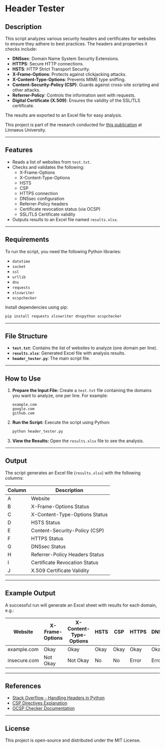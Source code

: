 # Header Tester

## Description
This script analyzes various security headers and certificates for websites to ensure they adhere to best practices. The headers and properties it checks include:

- **DNSsec**: Domain Name System Security Extensions.
- **HTTPS**: Secure HTTP connections.
- **HSTS**: HTTP Strict Transport Security.
- **X-Frame-Options**: Protects against clickjacking attacks.
- **X-Content-Type-Options**: Prevents MIME type sniffing.
- **Content-Security-Policy (CSP)**: Guards against cross-site scripting and other attacks.
- **Referrer-Policy**: Controls the information sent with requests.
- **Digital Certificate (X.509)**: Ensures the validity of the SSL/TLS certificate.

The results are exported to an Excel file for easy analysis.

This project is part of the research conducted for [this publication](https://lnu.diva-portal.org/smash/record.jsf?dswid=6479&pid=diva2%3A1701444&c=1&searchType=SIMPLE&language=sv&query=DNSsec%2B&af=%5B%5D&aq=%5B%5B%5D%5D&aq2=%5B%5B%5D%5D&aqe=%5B%5D&noOfRows=50&sortOrder=author_sort_asc&sortOrder2=title_sort_asc&onlyFullText=false&sf=all) at Linnaeus University.

---

## Features

- Reads a list of websites from `test.txt`.
- Checks and validates the following:
  - X-Frame-Options
  - X-Content-Type-Options
  - HSTS
  - CSP
  - HTTPS connection
  - DNSsec configuration
  - Referrer-Policy headers
  - Certificate revocation status (via OCSP)
  - SSL/TLS Certificate validity
- Outputs results to an Excel file named `results.xlsx`.

---

## Requirements

To run the script, you need the following Python libraries:

- `datetime`
- `socket`
- `ssl`
- `urllib`
- `dns`
- `requests`
- `xlsxwriter`
- `ocspchecker`

Install dependencies using pip:

```bash
pip install requests xlsxwriter dnspython ocspchecker
```

---

## File Structure

- **`test.txt`**: Contains the list of websites to analyze (one domain per line).
- **`results.xlsx`**: Generated Excel file with analysis results.
- **`header_tester.py`**: The main script file.

---

## How to Use

1. **Prepare the Input File:**
   Create a `test.txt` file containing the domains you want to analyze, one per line. For example:

   ```
   example.com
   google.com
   github.com
   ```

2. **Run the Script:**
   Execute the script using Python:

   ```bash
   python header_tester.py
   ```

3. **View the Results:**
   Open the `results.xlsx` file to see the analysis.

---

## Output

The script generates an Excel file (`results.xlsx`) with the following columns:

| Column | Description                       |
|--------|-----------------------------------|
| A      | Website                           |
| B      | X-Frame-Options Status           |
| C      | X-Content-Type-Options Status    |
| D      | HSTS Status                      |
| E      | Content-Security-Policy (CSP)    |
| F      | HTTPS Status                     |
| G      | DNSsec Status                    |
| H      | Referrer-Policy Headers Status   |
| I      | Certificate Revocation Status    |
| J      | X.509 Certificate Validity       |

---

## Example Output

A successful run will generate an Excel sheet with results for each domain, e.g.:

| Website       | X-Frame-Options | X-Content-Type-Options | HSTS | CSP | HTTPS | DNSsec | Referrer-Policy Headers | Revoked | X.509 |
|---------------|-----------------|-------------------------|------|-----|-------|--------|-------------------------|---------|-------|
| example.com   | Okay            | Okay                    | Okay | Okay| Okay  | Okay   | Okay                   | GOOD    | OK    |
| insecure.com  | Not Okay        | Not Okay                | No   | No  | Error | Error  | Not Okay               | Error   | Error |

---

## References

- [Stack Overflow - Handling Headers in Python](https://stackoverflow.com/questions/24533018/get-a-header-with-python-and-convert-in-json-requests-urllib2-json)
- [CSP Directives Explanation](https://stackoverflow.com/questions/55588079/csp-self-is-failing-in-various-directives)
- [OCSP Checker Documentation](https://github.com/OCSPChecker/ocspchecker)

---

## License
This project is open-source and distributed under the MIT License.

